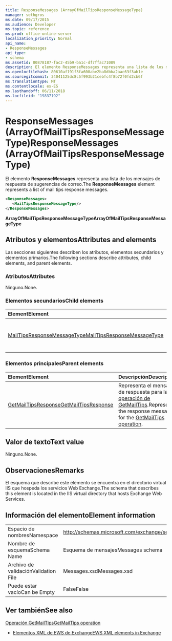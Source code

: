 ```yaml
---
title: ResponseMessages (ArrayOfMailTipsResponseMessageType)
manager: sethgros
ms.date: 09/17/2015
ms.audience: Developer
ms.topic: reference
ms.prod: office-online-server
localization_priority: Normal
api_name:
- ResponseMessages
api_type:
- schema
ms.assetid: 00878187-fac2-45b9-ba1c-df7ffac71089
description: El elemento ResponseMessages representa una lista de los mensajes de respuesta de sugerencias de correo.
ms.openlocfilehash: 80610af191f3fa600abe2ba8dbba2aac63f3ab1e
ms.sourcegitcommit: 34041125dc8c5f993b21cebfc4f8b72f0fd2cb6f
ms.translationtype: MT
ms.contentlocale: es-ES
ms.lasthandoff: 06/11/2018
ms.locfileid: "19837192"
---
```

# <a name="responsemessages-arrayofmailtipsresponsemessagetype"></a><span data-ttu-id="75e1b-103">ResponseMessages (ArrayOfMailTipsResponseMessageType)</span><span class="sxs-lookup"><span data-stu-id="75e1b-103">ResponseMessages (ArrayOfMailTipsResponseMessageType)</span></span>

<span data-ttu-id="75e1b-104">El elemento **ResponseMessages** representa una lista de los mensajes de respuesta de sugerencias de correo.</span><span class="sxs-lookup"><span data-stu-id="75e1b-104">The **ResponseMessages** element represents a list of mail tips response messages.</span></span> 
  
```XML
<ResponseMessages>
   <MailTipsResponseMessageType/>
</ResponseMessages>
```

 <span data-ttu-id="75e1b-105">**ArrayOfMailTipsResponseMessageType**</span><span class="sxs-lookup"><span data-stu-id="75e1b-105">**ArrayOfMailTipsResponseMessageType**</span></span>
## <a name="attributes-and-elements"></a><span data-ttu-id="75e1b-106">Atributos y elementos</span><span class="sxs-lookup"><span data-stu-id="75e1b-106">Attributes and elements</span></span>

<span data-ttu-id="75e1b-107">Las secciones siguientes describen los atributos, elementos secundarios y elementos primarios.</span><span class="sxs-lookup"><span data-stu-id="75e1b-107">The following sections describe attributes, child elements, and parent elements.</span></span>
  
### <a name="attributes"></a><span data-ttu-id="75e1b-108">Atributos</span><span class="sxs-lookup"><span data-stu-id="75e1b-108">Attributes</span></span>

<span data-ttu-id="75e1b-109">Ninguno.</span><span class="sxs-lookup"><span data-stu-id="75e1b-109">None.</span></span>
  
### <a name="child-elements"></a><span data-ttu-id="75e1b-110">Elementos secundarios</span><span class="sxs-lookup"><span data-stu-id="75e1b-110">Child elements</span></span>

|<span data-ttu-id="75e1b-111">**Element**</span><span class="sxs-lookup"><span data-stu-id="75e1b-111">**Element**</span></span>|<span data-ttu-id="75e1b-112">**Descripción**</span><span class="sxs-lookup"><span data-stu-id="75e1b-112">**Description**</span></span>|
|:-----|:-----|
|[<span data-ttu-id="75e1b-113">MailTipsResponseMessageType</span><span class="sxs-lookup"><span data-stu-id="75e1b-113">MailTipsResponseMessageType</span></span>](mailtipsresponsemessagetype.md) <br/> |<span data-ttu-id="75e1b-114">Representa la configuración de sugerencias de correo.</span><span class="sxs-lookup"><span data-stu-id="75e1b-114">Represents mail tips settings.</span></span>  <br/> |
   
### <a name="parent-elements"></a><span data-ttu-id="75e1b-115">Elementos principales</span><span class="sxs-lookup"><span data-stu-id="75e1b-115">Parent elements</span></span>

|<span data-ttu-id="75e1b-116">**Element**</span><span class="sxs-lookup"><span data-stu-id="75e1b-116">**Element**</span></span>|<span data-ttu-id="75e1b-117">**Descripción**</span><span class="sxs-lookup"><span data-stu-id="75e1b-117">**Description**</span></span>|
|:-----|:-----|
|[<span data-ttu-id="75e1b-118">GetMailTipsResponse</span><span class="sxs-lookup"><span data-stu-id="75e1b-118">GetMailTipsResponse</span></span>](getmailtipsresponse.md) <br/> |<span data-ttu-id="75e1b-119">Representa el mensaje de respuesta para la [operación de GetMailTips](getmailtips-operation.md).</span><span class="sxs-lookup"><span data-stu-id="75e1b-119">Represents the response message for the [GetMailTips operation](getmailtips-operation.md).</span></span>  <br/> |
   
## <a name="text-value"></a><span data-ttu-id="75e1b-120">Valor de texto</span><span class="sxs-lookup"><span data-stu-id="75e1b-120">Text value</span></span>

<span data-ttu-id="75e1b-121">Ninguno.</span><span class="sxs-lookup"><span data-stu-id="75e1b-121">None.</span></span>
  
## <a name="remarks"></a><span data-ttu-id="75e1b-122">Observaciones</span><span class="sxs-lookup"><span data-stu-id="75e1b-122">Remarks</span></span>

<span data-ttu-id="75e1b-123">El esquema que describe este elemento se encuentra en el directorio virtual IIS que hospeda los servicios Web Exchange.</span><span class="sxs-lookup"><span data-stu-id="75e1b-123">The schema that describes this element is located in the IIS virtual directory that hosts Exchange Web Services.</span></span>
  
## <a name="element-information"></a><span data-ttu-id="75e1b-124">Información del elemento</span><span class="sxs-lookup"><span data-stu-id="75e1b-124">Element information</span></span>

|||
|:-----|:-----|
|<span data-ttu-id="75e1b-125">Espacio de nombres</span><span class="sxs-lookup"><span data-stu-id="75e1b-125">Namespace</span></span>  <br/> |http://schemas.microsoft.com/exchange/services/2006/messages  <br/> |
|<span data-ttu-id="75e1b-126">Nombre de esquema</span><span class="sxs-lookup"><span data-stu-id="75e1b-126">Schema Name</span></span>  <br/> |<span data-ttu-id="75e1b-127">Esquema de mensajes</span><span class="sxs-lookup"><span data-stu-id="75e1b-127">Messages schema</span></span>  <br/> |
|<span data-ttu-id="75e1b-128">Archivo de validación</span><span class="sxs-lookup"><span data-stu-id="75e1b-128">Validation File</span></span>  <br/> |<span data-ttu-id="75e1b-129">Messages.xsd</span><span class="sxs-lookup"><span data-stu-id="75e1b-129">Messages.xsd</span></span>  <br/> |
|<span data-ttu-id="75e1b-130">Puede estar vacío</span><span class="sxs-lookup"><span data-stu-id="75e1b-130">Can be Empty</span></span>  <br/> |<span data-ttu-id="75e1b-131">False</span><span class="sxs-lookup"><span data-stu-id="75e1b-131">False</span></span>  <br/> |
   
## <a name="see-also"></a><span data-ttu-id="75e1b-132">Ver también</span><span class="sxs-lookup"><span data-stu-id="75e1b-132">See also</span></span>



[<span data-ttu-id="75e1b-133">Operación GetMailTips</span><span class="sxs-lookup"><span data-stu-id="75e1b-133">GetMailTips operation</span></span>](getmailtips-operation.md)


- [<span data-ttu-id="75e1b-134">Elementos XML de EWS de Exchange</span><span class="sxs-lookup"><span data-stu-id="75e1b-134">EWS XML elements in Exchange</span></span>](ews-xml-elements-in-exchange.md)

